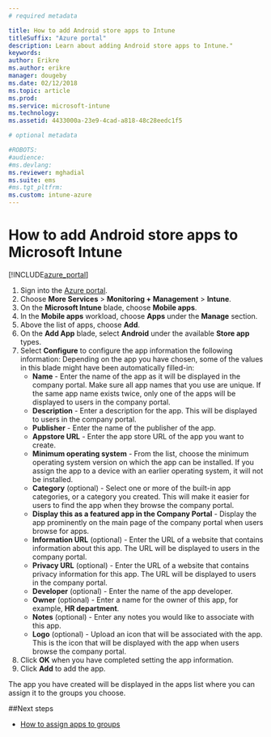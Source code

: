 ```yaml
---
# required metadata

title: How to add Android store apps to Intune
titleSuffix: "Azure portal"
description: Learn about adding Android store apps to Intune."
keywords:
author: Erikre
ms.author: erikre
manager: dougeby
ms.date: 02/12/2018
ms.topic: article
ms.prod:
ms.service: microsoft-intune
ms.technology:
ms.assetid: 4433000a-23e9-4cad-a818-48c28eedc1f5

# optional metadata

#ROBOTS:
#audience:
#ms.devlang:
ms.reviewer: mghadial
ms.suite: ems
#ms.tgt_pltfrm:
ms.custom: intune-azure
---
```


# How to add Android store apps to Microsoft Intune

[!INCLUDE[azure_portal](./includes/azure_portal.md)]


1. Sign into the [Azure portal](https://portal.azure.com).
2. Choose **More Services** > **Monitoring + Management** > **Intune**.
3. On the **Microsoft Intune** blade, choose **Mobile apps**.
4. In the **Mobile apps** workload, choose **Apps** under the **Manage** section.
5. Above the list of apps, choose **Add**.
6. On the **Add App** blade, select **Android** under the available **Store app** types.
7. Select **Configure** to configure the app information the following information:  Depending on the app you have chosen, some of the values in this blade might have been automatically filled-in:
	- **Name** - Enter the name of the app as it will be displayed in the company portal. Make sure all app names that you use are unique. If the same app name exists twice, only one of the apps will be displayed to users in the company portal.
	- **Description** - Enter a description for the app. This will be displayed to users in the company portal.
	- **Publisher** - Enter the name of the publisher of the app.
	- **Appstore URL** - Enter the app store URL of the app you want to create.
	- **Minimum operating system** - From the list, choose the minimum operating system version on which the app can be installed. If you assign the app to a device with an earlier operating system, it will not be installed.
	- **Category** (optional) - Select one or more of the built-in app categories, or a category you created. This will make it easier for users to find the app when they browse the company portal.
	- **Display this as a featured app in the Company Portal** - Display the app prominently on the main page of the company portal when users browse for apps.
	- **Information URL** (optional) - Enter the URL of a website that contains information about this app. The URL will be displayed to users in the company portal.
	- **Privacy URL** (optional) - Enter the URL of a website that contains privacy information for this app. The URL will be displayed to users in the company portal.
	- **Developer** (optional) - Enter the name of the app developer.
	- **Owner** (optional) - Enter a name for the owner of this app, for example, **HR department**.
	- **Notes** (optional) - Enter any notes you would like to associate with this app.
	- **Logo** (optional) - Upload an icon that will be associated with the app. This is the icon that will be displayed with the app when users browse the company portal.
8. Click **OK** when you have completed setting the app information.
9. Click **Add** to add the app.

The app you have created will be displayed in the apps list where you can assign it to the groups you choose. 

##Next steps

- [How to assign apps to groups](apps-deploy.md)